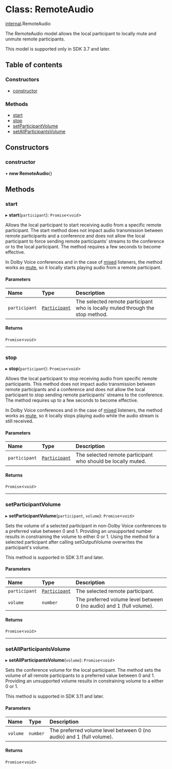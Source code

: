 # Class: RemoteAudio

[internal](../modules/internal.md).RemoteAudio

The RemoteAudio model allows the local participant to locally mute and unmute remote participants.

This model is supported only in SDK 3.7 and later.

## Table of contents

### Constructors

- [constructor](internal.RemoteAudio.md#constructor)

### Methods

- [start](internal.RemoteAudio.md#start)
- [stop](internal.RemoteAudio.md#stop)
- [setParticipantVolume](internal.RemoteAudio.md#setparticipantvolume)
- [setAllParticipantsVolume](internal.RemoteAudio.md#setallparticipantsvolume)

## Constructors

### constructor

• **new RemoteAudio**()

## Methods

### start

▸ **start**(`participant`): `Promise`<`void`\>

Allows the local participant to start receiving audio from a specific remote participant. The start method does not impact audio transmission between remote participants and a conference and does not allow the local participant to force sending remote participants’ streams to the conference or to the local participant. The method requires a few seconds to become effective.

In Dolby Voice conferences and in the case of [mixed](doc:rn-client-sdk-enums-listentype#mixed) listeners, the method works as [mute](doc:rn-client-sdk-conferenceservice#mute), so it locally starts playing audio from a remote participant.

#### Parameters

| Name | Type | Description |
| :------ | :------ | :------ |
| `participant` | [`Participant`](../interfaces/internal.Participant.md) | The selected remote participant who is locally muted through the stop method. |

#### Returns

`Promise`<`void`\>

___

### stop

▸ **stop**(`participant`): `Promise`<`void`\>

Allows the local participant to stop receiving audio from specific remote participants. This method does not impact audio transmission between remote participants and a conference and does not allow the local participant to stop sending remote participants’ streams to the conference. The method requires up to a few seconds to become effective.

In Dolby Voice conferences and in the case of [mixed](doc:rn-client-sdk-enums-listentype#mixed) listeners, the method works as [mute](doc:rn-client-sdk-conferenceservice#mute), so it locally stops playing audio while the audio stream is still received.

#### Parameters

| Name | Type | Description |
| :------ | :------ | :------ |
| `participant` | [`Participant`](../interfaces/internal.Participant.md) | The selected remote participant who should be locally muted. |

#### Returns

`Promise`<`void`\>

___

### setParticipantVolume

▸ **setParticipantVolume**(`participant`, `volume`): `Promise`<`void`\>

Sets the volume of a selected participant in non-Dolby Voice conferences to a preferred value between 0 and 1.
Providing an unsupported number results in constraining the volume to either 0 or 1.
Using the method for a selected participant after calling setOutputVolume overwrites the participant's volume.

This method is supported in SDK 3.11 and later.

#### Parameters

| Name | Type | Description |
| :------ | :------ | :------ |
| `participant` | [`Participant`](../interfaces/internal.Participant.md) | The selected remote participant. |
| `volume` | `number` | The preferred volume level between 0 (no audio) and 1 (full volume). |

#### Returns

`Promise`<`void`\>

___

### setAllParticipantsVolume

▸ **setAllParticipantsVolume**(`volume`): `Promise`<`void`\>

Sets the conference volume for the local participant. The method sets the volume of all remote participants to a preferred value between 0 and 1.
Providing an unsupported volume results in constraining volume to a either 0 or 1.

This method is supported in SDK 3.11 and later.

#### Parameters

| Name | Type | Description |
| :------ | :------ | :------ |
| `volume` | `number` | The preferred volume level between 0 (no audio) and 1 (full volume). |

#### Returns

`Promise`<`void`\>
